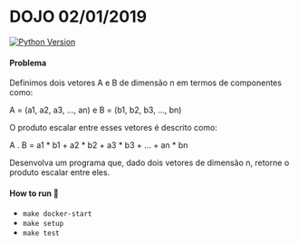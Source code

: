 # DOJO 02/01/2019

[![Python Version](https://img.shields.io/badge/python-3.7.2-green.svg)](https://img.shields.io/badge/python-3.7.2-green.svg)

#### Problema

Definimos dois vetores A e B de dimensão n em termos de componentes como:

A = (a1, a2, a3, ..., an) e B = (b1, b2, b3, ..., bn)

O produto escalar entre esses vetores é descrito como:

A . B = a1 * b1 + a2 * b2 + a3 * b3 + ... + an * bn

Desenvolva um programa que, dado dois vetores de dimensão n, retorne o produto escalar entre eles.

#### How to run :rocket:

  - `make docker-start`
  - `make setup`
  - `make test`
